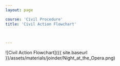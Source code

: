 ```yaml
---
layout: page

course: 'Civil Procedure'
title: 'Civil Action Flowchart'
 

  
---
```


![Civil Action Flowchart]({{ site.baseurl }}/assets/materials/joinder/Night_at_the_Opera.png)